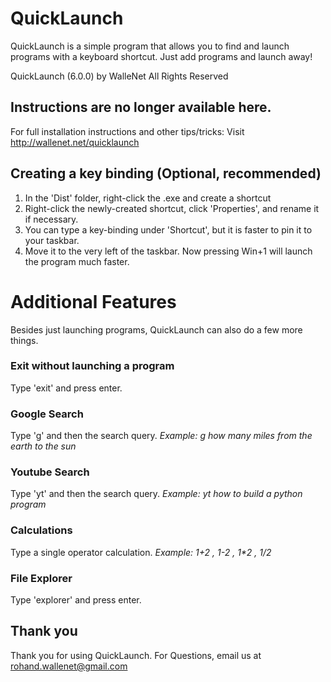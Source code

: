 # QuickLaunch
QuickLaunch is a simple program that allows you to find and launch programs with a keyboard shortcut. Just add programs and launch away!

QuickLaunch (6.0.0) by WalleNet
All Rights Reserved

## Instructions are no longer available here.
For full installation instructions and other tips/tricks: 
Visit http://wallenet.net/quicklaunch

## Creating a key binding (Optional, recommended)
1. In the 'Dist' folder, right-click the .exe and create a shortcut
2. Right-click the newly-created shortcut, click 'Properties', and rename it if necessary.
3. You can type a key-binding under 'Shortcut', but it is faster to pin it to your taskbar.
4. Move it to the very left of the taskbar. Now pressing Win+1 will launch the program much faster.

# Additional Features
Besides just launching programs, QuickLaunch can also do a few more things.

### Exit without launching a program
Type 'exit' and press enter.

### Google Search
Type 'g' and then the search query. _Example: g how many miles from the earth to the sun_

### Youtube Search
Type 'yt' and then the search query. _Example: yt how to build a python program_

### Calculations
Type a single operator calculation. _Example: 1+2 , 1-2 , 1\*2 , 1/2_

### File Explorer
Type 'explorer' and press enter.


## Thank you
Thank you for using QuickLaunch.
For Questions, email us at rohand.wallenet@gmail.com
